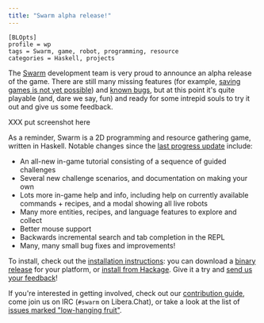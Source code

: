 ```yaml
---
title: "Swarm alpha release!"
---
```


    [BLOpts]
    profile = wp
    tags = Swarm, game, robot, programming, resource
    categories = Haskell, projects

The [Swarm](https://github.com/swarm-game/swarm/) development team is
very proud to announce an alpha release of the game.  There are still
many missing features (for example, [saving games is not yet
possible](https://github.com/swarm-game/swarm/issues/50)) and [known
bugs](https://github.com/swarm-game/swarm/issues?q=is%3Aissue+is%3Aopen+label%3ABug+),
but at this point it's quite playable (and, dare we say, fun) and
ready for some intrepid souls to try it out and give us some feedback.

XXX put screenshot here

As a reminder, Swarm is a 2D programming and resource gathering game,
written in Haskell. Notable changes since the [last progress
update](https://byorgey.wordpress.com/2022/06/20/swarm-status-report/) include:

- An all-new in-game tutorial consisting of a sequence of guided challenges
- Several new challenge scenarios, and documentation on making your own
- Lots more in-game help and info, including help on currently available
  commands + recipes, and a modal showing all live robots
- Many more entities, recipes, and language features to explore and collect
- Better mouse support
- Backwards incremental search and tab completion in the REPL
- Many, many small bug fixes and improvements!

To install, check out the [installation
instructions](https://github.com/swarm-game/swarm#installing): you can
download a [binary release](XXX) for your platform, or [install from
Hackage](https://hackage.haskell.org/package/swarm).  Give it a try
and [send us your feedback](XXX)!

If you're interested in getting involved, check out our [contribution
guide](https://github.com/swarm-game/swarm/blob/main/CONTRIBUTING.md),
come join us on IRC (`#swarm` on Libera.Chat), or take a look at the
list of [issues marked "low-hanging
fruit"](https://github.com/swarm-game/swarm/issues?q=is%3Aissue+is%3Aopen+label%3A%22C-Low+Hanging+Fruit%22).
